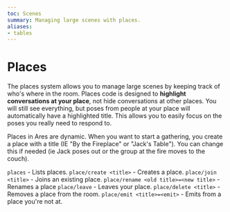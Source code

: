 ```yaml
---
toc: Scenes
summary: Managing large scenes with places.
aliases:
- tables
---
```

# Places

The places system allows you to manage large scenes by keeping track of who's where in the room. Places code is designed to **highlight conversations at your place**, not hide conversations at other places.  You will still see everything, but poses from people at your place will automatically have a highlighted title.   This allows you to easily focus on the poses you really need to respond to.

Places in Ares are dynamic.  When you want to start a gathering, you create a place with a title (IE "By the Fireplace" or "Jack's Table").  You can change this if needed (ie Jack poses out or the group at the fire moves to the couch).

`places` - Lists places.
`place/create <title>` - Creates a place.
`place/join <title>` - Joins an existing place.
`place/rename <old title>=<new title>` - Renames a place
`place/leave` - Leaves your place.
`place/delete <title>` - Removes a place from the room.
`place/emit <title>=<emit>` - Emits from a place you're not at.
